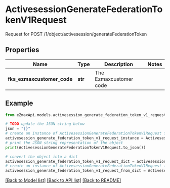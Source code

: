 # ActivesessionGenerateFederationTokenV1Request

Request for POST /1/object/activesession/generateFederationToken

## Properties

Name | Type | Description | Notes
------------ | ------------- | ------------- | -------------
**fks_ezmaxcustomer_code** | **str** | The Ezmaxcustomer code | 

## Example

```python
from eZmaxApi.models.activesession_generate_federation_token_v1_request import ActivesessionGenerateFederationTokenV1Request

# TODO update the JSON string below
json = "{}"
# create an instance of ActivesessionGenerateFederationTokenV1Request from a JSON string
activesession_generate_federation_token_v1_request_instance = ActivesessionGenerateFederationTokenV1Request.from_json(json)
# print the JSON string representation of the object
print(ActivesessionGenerateFederationTokenV1Request.to_json())

# convert the object into a dict
activesession_generate_federation_token_v1_request_dict = activesession_generate_federation_token_v1_request_instance.to_dict()
# create an instance of ActivesessionGenerateFederationTokenV1Request from a dict
activesession_generate_federation_token_v1_request_from_dict = ActivesessionGenerateFederationTokenV1Request.from_dict(activesession_generate_federation_token_v1_request_dict)
```
[[Back to Model list]](../README.md#documentation-for-models) [[Back to API list]](../README.md#documentation-for-api-endpoints) [[Back to README]](../README.md)


